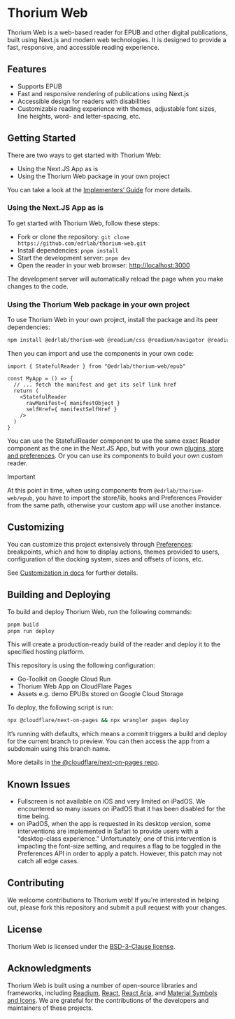 # Thorium Web

Thorium Web is a web-based reader for EPUB and other digital publications, built using Next.js and modern web technologies. It is designed to provide a fast, responsive, and accessible reading experience.

## Features

- Supports EPUB
- Fast and responsive rendering of publications using Next.js
- Accessible design for readers with disabilities
- Customizable reading experience with themes, adjustable font sizes, line heights, word- and letter-spacing, etc.

## Getting Started

There are two ways to get started with Thorium Web:

- Using the Next.JS App as is
- Using the Thorium Web package in your own project

You can take a look at the [Implementers’ Guide](./docs/ImplementersGuide.md) for more details.

### Using the Next.JS App as is

To get started with Thorium Web, follow these steps:

- Fork or clone the repository: `git clone https://github.com/edrlab/thorium-web.git`
- Install dependencies: `pnpm install`
- Start the development server: `pnpm dev`
- Open the reader in your web browser: [http://localhost:3000](http://localhost:3000)

The development server will automatically reload the page when you make changes to the code.

### Using the Thorium Web package in your own project

To use Thorium Web in your own project, install the package and its peer dependencies:

```bash
npm install @edrlab/thorium-web @readium/css @readium/navigator @readium/navigator-html-injectables @readium/shared react-redux @reduxjs/toolkit motion react-aria react-aria-components react-stately react-modal-sheet react-resizable-panels 
```

Then you can import and use the components in your own code:

```tsx
import { StatefulReader } from "@edrlab/thorium-web/epub"

const MyApp = () => {
  // ... fetch the manifest and get its self link href
  return (
    <StatefulReader
      rawManifest={ manifestObject }
      selfHref={ manifestSelfHref }
    />
  )
}
```

You can use the StatefulReader component to use the same exact Reader component as the one in the Next.JS App, but with your own [plugins, store and preferences](./docs/packages/Epub/Guide.md). Or you can use its components to build your own custom reader.

> [!IMPORTANT]
> At this point in time, when using components from `@edrlab/thorium-web/epub`, you have to import the store/lib, hooks and Preferences Provider from the same path, otherwise your custom app will use another instance.

## Customizing

You can customize this project extensively through [Preferences](./src/preferences.ts): breakpoints, which and how to display actions, themes provided to users, configuration of the docking system, sizes and offsets of icons, etc.

See [Customization in docs](./docs/customization/Customization.md) for further details.

## Building and Deploying

To build and deploy Thorium Web, run the following commands:

```bash
pnpm build
pnpm run deploy
```

This will create a production-ready build of the reader and deploy it to the specified hosting platform.

This repository is using the following configuration:

- Go-Toolkit on Google Cloud Run
- Thorium Web App on CloudFlare Pages
- Assets e.g. demo EPUBs stored on Google Cloud Storage

To deploy, the following script is run: 

```bash
npx @cloudflare/next-on-pages && npx wrangler pages deploy
```

It’s running with defaults, which means a commit triggers a build and deploy for the current branch to preview. You can then access the app from a subdomain using this branch name. 

More details in [the @cloudflare/next-on-pages repo](https://github.com/cloudflare/next-on-pages).

## Known Issues

- Fullscreen is not available on iOS and very limited on iPadOS. We encountered so many issues on iPadOS that it has been disabled for the time being.
- on iPadOS, when the app is requested in its desktop version, some interventions are implemented in Safari to provide users with a “desktop-class experience.” Unfortunately, one of this intervention is impacting the font-size setting, and requires a flag to be toggled in the Preferences API in order to apply a patch. However, this patch may not catch all edge cases.

## Contributing

We welcome contributions to Thorium web! If you're interested in helping out, please fork this repository and submit a pull request with your changes.

## License

Thorium Web is licensed under the [BSD-3-Clause license](https://opensource.org/licenses/BSD-3-Clause).

## Acknowledgments

Thorium Web is built using a number of open-source libraries and frameworks, including [Readium](https://readium.org/), [React](https://reactjs.org/), [React Aria](https://react-spectrum.adobe.com/react-aria/index.html), and [Material Symbols and Icons](https://fonts.google.com/icons). We are grateful for the contributions of the developers and maintainers of these projects.
